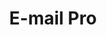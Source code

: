 ---
title: E-mail Pro
slug: emails-pro
excertp: All you need to know about E-mail Pro
sections: Yleistä, Sähköpostiohjelman konfigurointi
---